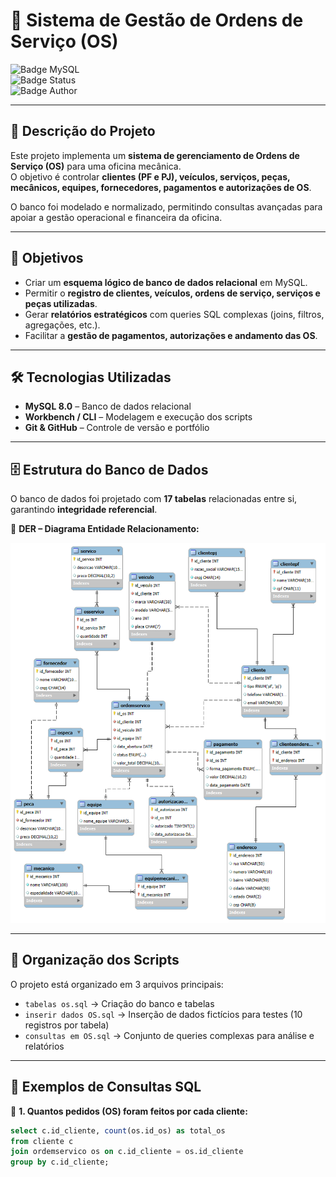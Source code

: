 # 🚗 Sistema de Gestão de Ordens de Serviço (OS)

![Badge MySQL](https://img.shields.io/badge/MySQL-8.0-blue?logo=mysql)  
![Badge Status](https://img.shields.io/badge/Status-Concluído-brightgreen)  
![Badge Author](https://img.shields.io/badge/Autor-Paulo%20João%20Dongosse-orange)

---

## 📌 Descrição do Projeto
Este projeto implementa um **sistema de gerenciamento de Ordens de Serviço (OS)** para uma oficina mecânica.  
O objetivo é controlar **clientes (PF e PJ), veículos, serviços, peças, mecânicos, equipes, fornecedores, pagamentos e autorizações de OS**.  

O banco foi modelado e normalizado, permitindo consultas avançadas para apoiar a gestão operacional e financeira da oficina.  

---

## 🎯 Objetivos
- Criar um **esquema lógico de banco de dados relacional** em MySQL.  
- Permitir o **registro de clientes, veículos, ordens de serviço, serviços e peças utilizadas**.  
- Gerar **relatórios estratégicos** com queries SQL complexas (joins, filtros, agregações, etc.).  
- Facilitar a **gestão de pagamentos, autorizações e andamento das OS**.  

---

## 🛠️ Tecnologias Utilizadas
- **MySQL 8.0** – Banco de dados relacional  
- **Workbench / CLI** – Modelagem e execução dos scripts  
- **Git & GitHub** – Controle de versão e portfólio  

---

## 🗄️ Estrutura do Banco de Dados
O banco de dados foi projetado com **17 tabelas** relacionadas entre si, garantindo **integridade referencial**.  

📌 **DER – Diagrama Entidade Relacionamento:**  

![DER do Projeto](./DER%20OS.png)  

---

## 📂 Organização dos Scripts
O projeto está organizado em 3 arquivos principais:  

- `tabelas os.sql` → Criação do banco e tabelas  
- `inserir dados OS.sql` → Inserção de dados fictícios para testes (10 registros por tabela)  
- `consultas em OS.sql` → Conjunto de queries complexas para análise e relatórios  

--- 

## 📝 Exemplos de Consultas SQL

🔹 **1. Quantos pedidos (OS) foram feitos por cada cliente:**  
```sql
select c.id_cliente, count(os.id_os) as total_os
from cliente c
join ordemservico os on c.id_cliente = os.id_cliente
group by c.id_cliente;
